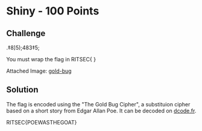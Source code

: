 # Shiny - 100 Points

## Challenge

.‡8]5);483‡5;

You must wrap the flag in RITSEC{ }

Attached Image:  [gold-bug](gold-bug.jfif)

## Solution

The flag is encoded using the "The Gold Bug Cipher", a substituion cipher based on a short story from Edgar Allan Poe. It can be decoded on [dcode.fr](https://www.dcode.fr/gold-bug-poe).

RITSEC{POEWASTHEGOAT}